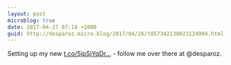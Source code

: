 ```yaml
---
layout: post
microblog: true
date: 2017-04-27 07:14 +1000
guid: http://desparoz.micro.blog/2017/04/26/t857342138023124994.html
---
```

Setting up my new [t.co/5jpSjYqDr...](https://t.co/5jpSjYqDrH) - follow me over there at @desparoz.
